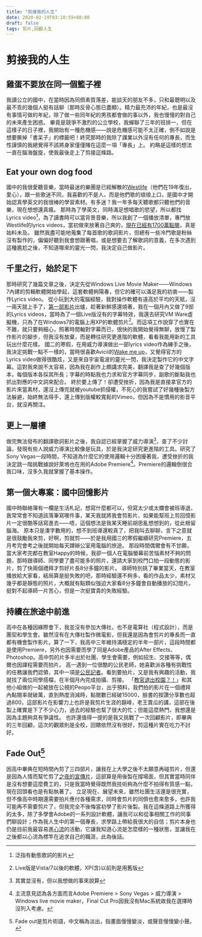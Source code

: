 ```yaml
---
title: "剪接我的人生"
date: 2020-02-19T03:10:59+08:00
draft: false
tags: 剪片,回顧人生
---
```


# 剪接我的人生

## 雞蛋不要放在同一個籃子裡
我讀公立的國中，在當時因為同儕素質落差，能談天的朋友不多，只和最聰明以及最不乖的幾個人挺有話聊（那時反骨心態已盡顯）。精力最充沛的年紀，也是最沒有事情可做的年紀，除了做一些同年紀的男孩都會做的事以外，我也慢慢的對自己的未來產生困惑。
畢竟是競爭不激烈的公立學校，我蟬聯了三年的班排一，但在這樣子的日子裡，我開始有一種危機感——說是危機感可能不太正確，倒不如說是想要撕掉「書呆子」的標籤吧！終究那時的我除了課業以外沒有任何的專長，而生性謹慎的我總覺得不該將身家僅僅賭在這麼一項「專長」上。
約略是這樣的想法一直在腦海盤旋，使我最後走上了剪接這條路。

## Eat your own dog food
國中的我很愛聽音樂，當時最迷的樂團是已經解散的[Westlife](https://www.youtube.com/channel/UCtd_b-dF7lHzDJeDm4fJjHQ)（他們在19年復出，愛心），跟一些歌迷不同，我喜歡的不是人，而是他們歌的琅琅上口，是國中才開始認真學英文的我很棒的學習素材。有多迷？我一年多每天聽歌都只聽他們的音樂，現在想想還真瘋。
那時為了學英文，同時滿足想唱歌的慾望，所以都找Lyrics video[^1]，為了讀書時可以當背景音樂，所以我創了一個播放清單，專門放Westlife的lyrics videos，當初做來放著自己爽的，[現在已經有1700萬點閱](https://www.youtube.com/playlist?list=PLvZG0Aj25fIs59Mnh0gPuAzFQFkRDqEm8)，真是始料未及。
雖然我盡可能地蒐集了每首歌的歌詞影片，但總有一些冷門歌是粉絲沒有製作的，偏偏好聽到我會想跟著唱，或是想要去了解歌詞的意義，在多次遇到這種尷尬之後，不知道哪來的靈光一閃，我決定自己做影片。

## 千里之行，始於足下
那時研究了幾篇文章之後，決定先從Windows Live Movie Maker——Windows 7內建的剪輯軟體開始學起，這套軟體夠陽春，但它的確可以滿足我的初衷——製作Lyrics video。
從小玩到大的電腦經驗，我對操作軟體有遠高於平均的天賦，沒一兩天就上手了，[第一部影片](https://www.youtube.com/watch?v=IttGB4jOlCM)出爐，趁著新鮮感還燒著，我在一個月內又做了9部的Lyrics videos，當時為了一個Live版沒有的字幕特效，我還去研究VM Ware虛擬機，只為了在Windows7的電腦上用XP的軟體剪片[^2]。而這項工作說穿了也實在不難，就只要夠細心，照著時間軸對字幕而已，很快的我開始覺得無聊，放慢了製作影片的腳步，但我沒有放棄，而是轉往研究更進階的軟體，看看我能用新的工具玩出什麼花樣。
國二的寒假，在用威力導演做出一部lyrics video作為練手之後，我決定挑戰一點不一樣的，當時很喜歡Avicii的[Wake me up](https://www.youtube.com/watch?v=5y_KJAg8bHI)，又覺得官方的Lyrics video做得很酷炫，又是來自宇宙電波的靈光一閃，我決定製作它的中文字幕。這對我來說不太容易，因為我在創作上頗講求完美，翻譯我是查了好幾個版本，每個版本各採其所長；字幕的時點我也力求和官方字幕同步，副歌的斷點我也抓出對應的中文詞來配合。
終於要上傳了！卻遭受挫折，因為我是直接拿官方的影片來當素材，還沒上傳完就被youtube抓侵權，不死心的我嘗試了好幾種後製方法躲避，始終無法得手，還上傳到版權較寬鬆的Vimeo，但因為不是慣用的影音平台，就沒再關注。

## 更上一層樓
做完無法發布的翻譯歌詞影片之後，我自認已經掌握了威力導演[^3]，查了不少討論，發現有些人說威力導演比較像是玩具，於是我決定研究更進階的工具。研究了Sony Vegas一段時間，不知道為什麼它的使用邏輯十分困擾著我，遭受挫折的我決定跳一階挑戰據說好萊塢也在用的Adobe Premiere[^4]。Premiere的邏輯倒很合我口味，沒多久我就掌握了基本操作。

## 第一個大專案：國中回憶影片
國中時聯絡簿有一欄是生活札記，想寫什麼都可以，但寫太少或太爛會被班導退，我常常會不知道該落筆寫哪件事，某天我就將我會剪影片、如果能幫班上剪回憶影片一定很酷等話寫進去——唔，這個想法是我某天睡前胡思亂想想到的，從此根留腦海。
原本只是湊字數用的，想不到班導還較真了，把我叫去聊聊，言下之意就是很鼓勵我來剪，好啊，剪就剪——於是我用國三的寒假繼續研究Premiere，五月考完會考之後就開始每天蹲辦公室用電腦的旅途。
那段時間偶爾會有不甘願，當大家考完都在教室Happy的時候，我卻一個人在電腦螢幕前苦惱素材不夠的問題，那時跟導師、同學要了盡可能多的照片，還請大家到校門口拍一段動態的影片，剪了快兩個禮拜才剪好片長8分多鐘的影片。
導師特別挑了畢業當天，在教室播放給大家看，結局算是挺失敗的吧，那時經驗還不夠多，看的作品太少，素材又幾乎都是靜態的照片，大概就有點類似強迫大家看8分多鐘會自動播放的幻燈片。挺對不起導師一片苦心，但是一次挺寶貴的失敗經驗。

## 持續在旅途中前進
高中在各種因緣際會下，我並沒有參加大傳社，也不是電算社（程式設計），而是團契和學生會。雖然沒有在大傳社製作微電影，但我還是因為會剪片的專長而一直都有機會製作影片。算了一下，我高中三年維持滿穩定的半年一部片，這段時間都是使用Premiere，另外也因需要而學了同是Adobe產品的After Effects、Photoshop。高中剪的片多半出於社團、學生會需要，例如招生、交接等等，偶爾也因課程需要而拍片。
高一遇到一位很酷的公民老師，她喜歡派各種有挑戰性的任務讓我們認領，其中一項是[公民記者](https://zh.wikipedia.org/zh-tw/民間記者)。看到要拍片，又是我有興趣的活動，我就找了兩位同學搭檔，在半個月內完成拍攝、剪接。
「[教官退出校園？！](https://www.peopo.org/news/302029)」和其他小組做的一起被放在公視的Peopo平台，出乎預料，我們拍的影片在一個禮拜內點閱率就破萬，直到熱度消減時，點閱數已經破15000，臉書的按讚分享數也超過800，這部影片在影響力上也許是我剪片生涯的巔峰，老王賣瓜的講，這部在後製上確實是下了不少心力，過去的經驗也幫了很大的忙；但能這麼熱門，我想還是因為主題夠具有爭議性。
也許還值得一提的是我又挑戰了一次回顧影片，即畢典的三年回顧，這次的觀眾則是全校，回饋依然沒有很好，剪這種片實在吃力不討好。

## Fade Out[^5]
因高中畢典在短時間內剪了三四部片，讓我在上大學之後不太願意再碰剪片，但還是因為人情而幫忙剪了[之夜的宣傳片](https://www.facebook.com/watch/?v=622014641606733)，這部算是用後製在撐場面，但其實當時同伴是沒有想要這麼費工的，只是我當時覺得既然我技術夠為什麼不拍得有質感一點，現在回頭看也是有點執著了。
立足現在、展望未來，雖然社團生活還是很充實，但不像高中時期還需要拍片應付各種需求，同時會剪片的同儕也愈來愈多，也許我可能再不需要剪片了，但我完全不後悔當初學了影片後製。我在這條道路上所獲得的太多，除了多學會Adobe的一系列設計軟體，讓我可以和從事相關工作的同事們聊設計；作為我人生中的第一個專長，求學路上帶給我很大的自信；剪片本身也仍是目前我最容易進[心流](https://www.managertoday.com.tw/articles/view/58455)的活動，它讓我知道心流是怎麼樣的一種狀態，並讓我在之後都以心流為標竿在追求自己的職涯，此為後話。

[^1]: 泛指有動態歌詞的影片
[^2]: Live版是Vista/7以後的軟體，XP(含)以前則是用舊版
[^3]: 其實並沒有，但以我想做的事來說算
[^4]: 主流意見認為各方面而言Adobe Premiere > Sony Vegas > 威力導演 > Windows live movie maker，Final Cut Pro因我沒有Mac系統故我在選擇時沒列入考慮。
[^5]: Fade out是剪片術語，中文稱為淡出，指畫面慢慢變淡，或聲音慢慢變小聲。